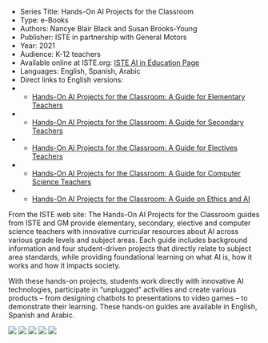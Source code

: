 * Series Title: Hands-On AI Projects for the Classroom
* Type: e-Books
* Authors: Nancye Blair Black and Susan Brooks-Young
* Publisher: ISTE in partnership with General Motors
* Year: 2021
* Audience: K-12 teachers
* Available online at ISTE.org: [ISTE AI in Education Page](https://www.iste.org/areas-of-focus/AI-in-education)
* Languages: English, Spanish, Arabic
* Direct links to English versions:
* *  [Hands-On AI Projects for the Classroom: A Guide for Elementary Teachers](https://cdn.iste.org/www-root/Libraries/Documents%20%26%20Files/Artificial%20Intelligence/AIGDK5_1120.pdf)
* *  [Hands-On AI Projects for the Classroom: A Guide for Secondary Teachers](https://cdn.iste.org/www-root/Libraries/Documents%20%26%20Files/Artificial%20Intelligence/AIGDSE_1120.pdf)
* *  [Hands-On AI Projects for the Classroom: A Guide for Electives Teachers](https://cdn.iste.org/www-root/Libraries/Documents%20%26%20Files/Artificial%20Intelligence/AIGDEL_0820-red.pdf)
* *  [Hands-On AI Projects for the Classroom: A Guide for Computer Science Teachers](https://cdn.iste.org/www-root/Libraries/Documents%20%26%20Files/Artificial%20Intelligence/AIGDCS_0820-red.pdf)
* *  [Hands-On AI Projects for the Classroom: A Guide on Ethics and AI](https://cdn.iste.org/www-root/2021-10/AI%20Ethics%20Guide%20EN.pdf)

From the ISTE web site: The Hands-On AI Projects for the Classroom guides from ISTE and GM provide elementary, secondary, elective and computer science teachers with innovative curricular resources about AI across various grade levels and subject areas. Each guide includes background information and four student-driven projects that directly relate to subject area standards, while providing foundational learning on what AI is, how it works and how it impacts society.

With these hands-on projects, students work directly with innovative AI technologies, participate in “unplugged” activities and create various products – from designing chatbots to presentations to video games – to demonstrate their learning. These hands-on guides are available in English, Spanish and Arabic.

![](https://github.com/touretzkyds/ai4k12/raw/master/images/hands-on-ai-projects-elementary.png)
![](https://github.com/touretzkyds/ai4k12/raw/master/images/hands-on-ai-projects-secondary.png)
![](https://github.com/touretzkyds/ai4k12/raw/master/images/hands-on-ai-projects-electives.png)
![](https://github.com/touretzkyds/ai4k12/raw/master/images/hands-on-ai-projects-cs.png)
![](https://github.com/touretzkyds/ai4k12/raw/master/images/hands-on-ai-projects-ethics.png)
